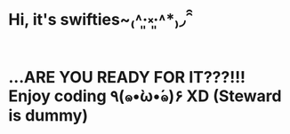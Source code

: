 <h1>Hi, it's swifties~₍˄·͈༝·͈˄*₎◞ ̑̑<h1>
...ARE YOU READY FOR IT???!!!<br>
Enjoy coding ٩(๑•̀ω•́๑)۶ XD (Steward is dummy)
